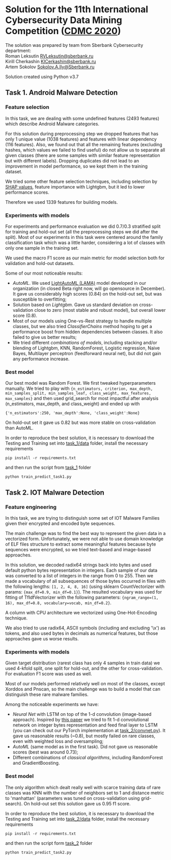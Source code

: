 # Solution for the 11th International Cybersecurity Data Mining Competition ([CDMC 2020](https://asterius.federation.edu.au/csmining.org/cdmc2020/index.php?id=1))

The solution was prepared by team from Sberbank Cybersecurity department:  
Roman Leksutin [RVLeksutin@sberbank.ru](RVLeksutin@sberbank.ru)  
Kirill Cherkashin [KICerkashin@sberbank.ru](KICerkashin@sberbank.ru)  
Artem Sokolov [Sokolov.A.Ily@Sberbank.ru](Sokolov.A.Ily@Sberbank.ru)  

Solution created using Python v3.7

## Task 1. Android Malware Detection
### Feature selection

In this task, we are dealing with some undefined features (2493 features) which describe Android Malware categories.  
  
For this solution during preprocessing step we dropped features that has only 1 unique value (1038 features) and features 
with linear dependency (116 features). Also, we found out that all the remaining features (excluding hashes, which values 
we failed to find useful) do not allow us to separate all given classes (there are some samples with similar feature 
representation but with different labels). Dropping duplicates did not lead to an improvement in model performance, so we 
kept them in the training dataset.
  
We tried some other feature selection techniques, including selection by [SHAP values](https://github.com/slundberg/shap), 
feature importance with Lightgbm, but it led to lower performance scores.

Therefore we used 1339 features for building models.

### Experiments with models

For experiments and performance evaluation we did 0.7/0.3 stratified split for training and hold-out set (all the 
preprocessing steps we did after the split). Most of our experiments in this task were centered around the family 
classification task which was a little harder, considering a lot of classes with only one sample in the training set. 

We used the macro F1 score as our main metric for model selection both for validation and hold-out datasets.

Some of our most noticeable results:

- *AutoML*. We used [LightAutoML (LAMA)](https://github.com/sberbank-ai-lab/LightAutoML) model developed in our 
organization (in closed Beta right now, will go opensource in December). It gave us considerably high scores (0.84) on the 
hold-out set, but was susceptible to overfitting;  
- Solution based on *Lightgbm*. Gave us standard deviation on cross-validation close to zero (most stable and robust model), 
but overall lower score (0.8).  
- Most of our models using One-vs-Rest strategy to handle multiple classes, but we also tried *ClassifierChains* method 
hoping to get a performance boost from hidden dependencies between classes. It also failed to give us better results;  
- We tried different *combinations of models*, including stacking and/or blending of Lightgbm, KNN, RandomForest, 
Logistic regression, Naive Bayes, Multilayer perceptron (feedforward neural net), but did not gain any performance increase.

### Best model

Our best model was Random Forest. We first tweaked hyperparameters manually. We tried to play with
 `{n_estimators, criterion, max_depth, min_samples_split, min_samples_leaf, class_weight, max_features, max_samples}` 
 and then used grid_search for most impactful after analysis (n_estimators, max_depth, and class_weight) and ended up with  

`{'n_estimators':250, 'max_depth':None, 'class_weight':None}`

On hold-out set it gave us 0.82 but was more stable on cross-validation than AutoML.  
  
In order to reproduce the best solution, it is necessary to download the Testing and Training set into [task_1/data](task_1/data) 
folder, install the necessary requirements

`pip install -r requirements.txt`

and then run the script from [task_1](task_1/) folder

`python train_predict_task1.py`

## Task 2. IOT Malware Detection
### Feature engineering

In this task, we are trying to distinguish some set of IOT Malware Families given their encrypted and encoded byte 
sequences.  
  
The main challenge was to find the best way to represent the given data in a vectorized form. Unfortunately, we were not able
to use domain knowledge of ELF files structure to extract some meaningful features because byte sequences were encrypted,
so we tried text-based and image-based approaches.  
  
In this solution, we decoded radix64 strings back into bytes and used default python bytes representation in integers. Each
 sample of our data was converted to a list of integers in the range from 0 to 255. Then we made a vocabulary of all subsequences
 of those bytes occurred in files with the following lengths: `[1, 2, 4, 8, 16]` (using sklearn CountVectorizer with params:
 `{max_df=0.9, min_df=0.1}`). The resulted vocabulary was used for fitting of TfIdfVectorizer with the following parameters: 
 `{ngram_range=(1, 16), max_df=0.8, vocabulary=vocab, min_df=0.2}`. 
   
A column with CPU architecture we vectorized using One-Hot-Encoding technique.  
  
We also tried to use radix64, ASCII symbols (including and excluding '\x') as tokens, and also used bytes in decimals as
numerical features, but those approaches gave us worse results.

### Experiments with models

Given target distribution (rarest class has only 4 samples in train data) we used 4-kfold split, one split for hold-out,
 and the other for cross-validation. For evaluation F1 score was used as well. 
  
Most of our models performed relatively well on most of the classes, except Xorddos and Pnscan, so the main 
challenge was to build a model that can distinguish these rare malware families.
  
Among the noticeable experiments we have:

- *Neural Net* with LSTM on top of the 1-d convolution (image-based approach). Inspired by [this paper](https://arxiv.org/pdf/1807.08265.pdf) we 
tried to fit 1-d convolutional network on integer bytes representation and feed final layer to LSTM (you can check out 
our PyTorch implementation at [task_2/convnet.py](task_2/convnet.py)). It gave us reasonable results (~0.8), but mostly 
failed on rare classes, even with weighted loss and oversampling;
- *AutoML* (same model as in the first task). Did not gave us reasonable scores (best was around 0.73);
- Different combinations of *classical algorithms*, including RandomForest and GradientBoosting.

### Best model

The only algorithm which dealt really well with scarce training data of rare classes was KNN with the number of neighbors
set to 1 and distance metric to 'manhattan' (parameters was tuned on cross-validation using grid-search). On hold-out set 
this solution gave us 0.95 f1 score.
  
In order to reproduce the best solution, it is necessary to download the Testing and Training set into [task_2/data](task_2/data) 
folder, install the necessary requirements

`pip install -r requirements.txt`

and then run the script form [task_2](task_2/) folder

`python train_predict_task2.py`
